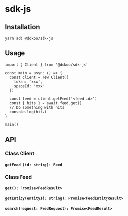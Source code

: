 # sdk-js

## Installation

```
yarn add @dokoo/sdk-js
```

## Usage

```
import { Client } from '@dokoo/sdk-js'

const main = async () => {
  const client = new Client({
    token: 'xxx',
    spaceId: 'xxx'
  })

  const feed = client.getFeed('<feed-id>')
  const { hits } = await feed.get()
  // Do something with hits
  console.log(hits)
}

main()
```

## API

### Class Client

#### `getFeed (id: string): Feed`

### Class Feed

#### `get(): Promise<FeedResult>`
  
#### `getEntity(entityId: string): Promise<FeedEntityResult>`
  
#### `search(request: FeedRequest): Promise<FeedResult>`
